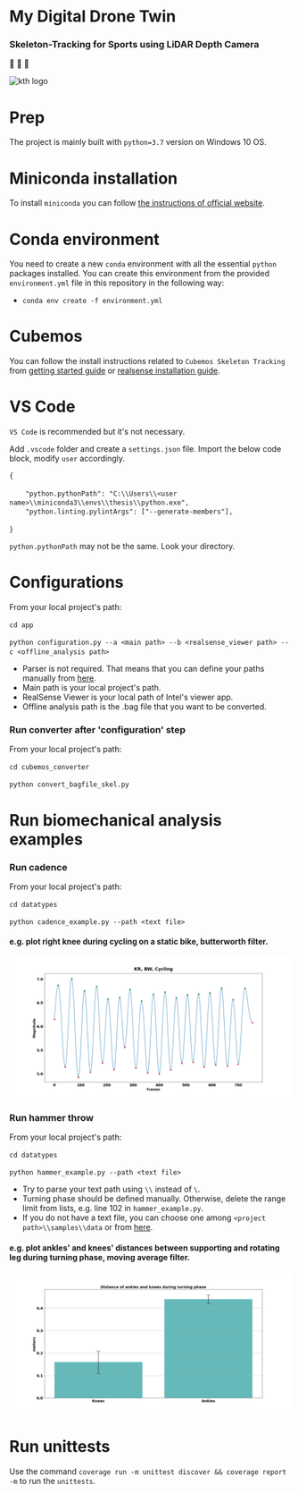 # My Digital Drone Twin
### Skeleton-Tracking for Sports using LiDAR Depth Camera
:walking:   :helicopter:   :running:

![kth logo](https://www.findaphd.com/common/institutions/logos/Institutions/PID208.gif)

# Prep
The project is mainly built with `python=3.7` version on Windows 10 OS.

# Miniconda installation
To install `miniconda` you can follow [the instructions of official website](https://docs.conda.io/en/latest/miniconda.html).

# Conda environment
You need to create a new `conda` environment with all the essential `python` packages installed. You can create this environment from the provided `environment.yml` file in this repository in the following way:
- `conda env create -f environment.yml`

# Cubemos
You can follow the install instructions related to `Cubemos Skeleton Tracking` from [getting started guide](https://download-skeleton-tracking-sdk.s3.eu-central-1.amazonaws.com/GettingStartedGuide.pdf) or [realsense installation guide](https://dev.intelrealsense.com/docs/skeleton-tracking-sdk-installation-guide).

# VS Code
`VS Code` is recommended but it's not necessary.

Add `.vscode` folder and create a `settings.json` file. Import the below code block, modify `user` accordingly.

```
{

    "python.pythonPath": "C:\\Users\\<user name>\\miniconda3\\envs\\thesis\\python.exe",
    "python.linting.pylintArgs": ["--generate-members"],

}
```

`python.pythonPath` may not be the same. Look your directory.

# Configurations
From your local project's path:

`cd app`

`python configuration.py --a <main path> --b <realsense_viewer path> --c <offline_analysis path>`

- Parser is not required. That means that you can define your paths manually from [here](https://github.com/pan-efs/My-Digital-Drone-Twin/blob/main/app/configuration.py).
- Main path is your local project's path.
- RealSense Viewer is your local path of Intel's viewer app.
- Offline analysis path is the .bag file that you want to be converted.

### Run converter after 'configuration' step
From your local project's path:

`cd cubemos_converter`

`python convert_bagfile_skel.py`
# Run biomechanical analysis examples
### Run cadence
From your local project's path:

`cd datatypes`

`python cadence_example.py --path <text file>`

#### e.g. plot right knee during cycling on a static bike, butterworth filter.
![cadence plot](/samples/imgs/cadence.png)

### Run hammer throw
From your local project's path:

`cd datatypes`

`python hammer_example.py --path <text file>`

- Try to parse your text path using `\\` instead of `\`. 
- Turning phase should be defined manually. Otherwise, delete the range limit from lists, e.g. line 102 in `hammer_example.py`.
- If you do not have a text file, you can choose one among `<project path>\\samples\\data` or from [here](https://github.com/pan-efs/My-Digital-Drone-Twin/tree/main/samples/data).

#### e.g. plot ankles' and knees' distances between supporting and rotating leg during turning phase, moving average filter. 
![hammer throw plot](/samples/imgs/error_bar_hammer_fast.png)
# Run unittests
Use the command `coverage run -m unittest discover && coverage report -m` to run the `unittests`.
